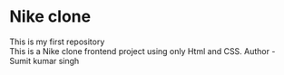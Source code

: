 # Nike clone
This is my first repository 
<br>
This is a Nike clone frontend project using only Html and CSS.
Author - Sumit kumar singh
